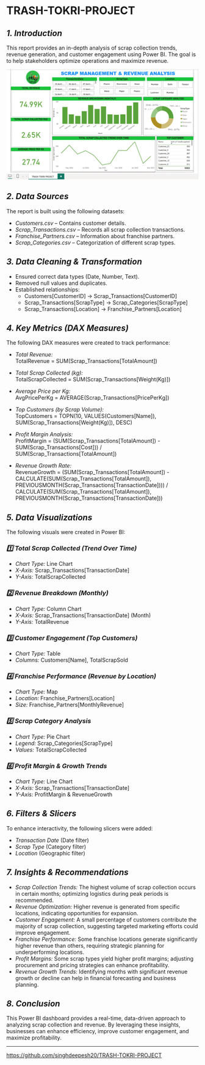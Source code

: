 # TRASH-TOKRI-PROJECT



## *1. Introduction*
This report provides an in-depth analysis of scrap collection trends, revenue generation, and customer engagement using Power BI. The goal is to help stakeholders optimize operations and maximize revenue.

![TRASH-TOKRI-PROJECT](https://github.com/singhdeepesh20/TRASH-TOKRI-PROJECT/blob/main/TRASH%20TOKRI.png)


## *2. Data Sources*
The report is built using the following datasets:
- *Customers.csv* – Contains customer details.
- *Scrap_Transactions.csv* – Records all scrap collection transactions.
- *Franchise_Partners.csv* – Information about franchise partners.
- *Scrap_Categories.csv* – Categorization of different scrap types.

## *3. Data Cleaning & Transformation*
- Ensured correct data types (Date, Number, Text).
- Removed null values and duplicates.
- Established relationships:
  - Customers[CustomerID] → Scrap_Transactions[CustomerID]
  - Scrap_Transactions[ScrapType] → Scrap_Categories[ScrapType]
  - Scrap_Transactions[Location] → Franchise_Partners[Location]

## *4. Key Metrics (DAX Measures)*
The following DAX measures were created to track performance:

- *Total Revenue:*  
  TotalRevenue = SUM(Scrap_Transactions[TotalAmount])

- *Total Scrap Collected (kg):*  
  TotalScrapCollected = SUM(Scrap_Transactions[Weight(Kg)])

- *Average Price per Kg:*  
  AvgPricePerKg = AVERAGE(Scrap_Transactions[PricePerKg])

- *Top Customers (by Scrap Volume):*  
  TopCustomers = TOPN(10, VALUES(Customers[Name]), SUM(Scrap_Transactions[Weight(Kg)]), DESC)

- *Profit Margin Analysis:*  
  ProfitMargin = (SUM(Scrap_Transactions[TotalAmount]) - SUM(Scrap_Transactions[Cost])) / SUM(Scrap_Transactions[TotalAmount])

- *Revenue Growth Rate:*  
  RevenueGrowth = (SUM(Scrap_Transactions[TotalAmount]) - CALCULATE(SUM(Scrap_Transactions[TotalAmount]), PREVIOUSMONTH(Scrap_Transactions[TransactionDate]))) / CALCULATE(SUM(Scrap_Transactions[TotalAmount]), PREVIOUSMONTH(Scrap_Transactions[TransactionDate]))

## *5. Data Visualizations*
The following visuals were created in Power BI:

### *1️⃣ Total Scrap Collected (Trend Over Time)*
- *Chart Type:* Line Chart  
- *X-Axis:* Scrap_Transactions[TransactionDate]  
- *Y-Axis:* TotalScrapCollected  

### *2️⃣ Revenue Breakdown (Monthly)*
- *Chart Type:* Column Chart  
- *X-Axis:* Scrap_Transactions[TransactionDate] (Month)  
- *Y-Axis:* TotalRevenue  

### *3️⃣ Customer Engagement (Top Customers)*
- *Chart Type:* Table  
- *Columns:* Customers[Name], TotalScrapSold  

### *4️⃣ Franchise Performance (Revenue by Location)*
- *Chart Type:* Map  
- *Location:* Franchise_Partners[Location]  
- *Size:* Franchise_Partners[MonthlyRevenue]  

### *5️⃣ Scrap Category Analysis*
- *Chart Type:* Pie Chart  
- *Legend:* Scrap_Categories[ScrapType]  
- *Values:* TotalScrapCollected  

### *6️⃣ Profit Margin & Growth Trends*
- *Chart Type:* Line Chart  
- *X-Axis:* Scrap_Transactions[TransactionDate]  
- *Y-Axis:* ProfitMargin & RevenueGrowth  

## *6. Filters & Slicers*
To enhance interactivity, the following slicers were added:
- *Transaction Date* (Date filter)
- *Scrap Type* (Category filter)
- *Location* (Geographic filter)

## *7. Insights & Recommendations*
- *Scrap Collection Trends:* The highest volume of scrap collection occurs in certain months; optimizing logistics during peak periods is recommended.
- *Revenue Optimization:* Higher revenue is generated from specific locations, indicating opportunities for expansion.
- *Customer Engagement:* A small percentage of customers contribute the majority of scrap collection, suggesting targeted marketing efforts could improve engagement.
- *Franchise Performance:* Some franchise locations generate significantly higher revenue than others, requiring strategic planning for underperforming locations.
- *Profit Margins:* Some scrap types yield higher profit margins; adjusting procurement and pricing strategies can enhance profitability.
- *Revenue Growth Trends:* Identifying months with significant revenue growth or decline can help in financial forecasting and business planning.

## *8. Conclusion*
This Power BI dashboard provides a real-time, data-driven approach to analyzing scrap collection and revenue. By leveraging these insights, businesses can enhance efficiency, improve customer engagement, and maximize profitability.

---
https://github.com/singhdeepesh20/TRASH-TOKRI-PROJECT



